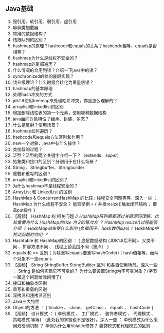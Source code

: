 ## Java基础

1. 强引用、软引用、弱引用、虚引用
2. 聊聊类加载器
3. 常用的数据结构？
4. 栈跟队列的区别？
5. hashmap的原理？hashcode和equals的关系？hashcode相等，equals是否相等？
6. hashmap为什么是线程不安全的？
7. hashmap的尾部遍历？
8. 什么情况的会用到锁？介绍一下java中的锁？
9. synchronized的锁的底层实现？
10. 锁升级理论？什么时候会转化为重量级锁？
11. hashmap的基本原理
12. 处理hash冲突的方式
13. jdk1.8使用treemap来处理哈希冲突，你是怎么理解的？
14. arraylist和linkedlist的区别
15. 增加删除线性表的第一个元素，使用哪种数据结构
16. java面向对象特性？继承、封装、多态？
17. 什么是反射？使用场景？
18. hashmap如何遍历？
19. hashcode和equals方法区别和作用？
20. new一个对象，java中有什么操作？
21. 类加载的过程？
22. 泛型？泛型的两个关键字介绍一下？（extends、*super*）
23. 抽象类和接口的区别？分别用于在什么场景？
24. String 、Stringbuffer、Stringbuilder
25. 重载和重写的区别？
26. arraylist和linkedlist的区别？
27. 为什么hashmap不是线程安全的？
28. ArrayList 和 LinkedList 的区别 
29. HashMap & ConcurrentHashMap 的比较 : 线程安全问题等等。深入一些 ： HashMap 为什么线程不安全？ 能否举例 = { 并发resize()触发闭环结构 ，覆盖put操作 }
30. 【高频】 HashMap 的 相关问题  *// HashMap系列需要通过关键源码理解，比较重要为什么 HashMap的size 为 2的幂次方 ？  HashMap resize()过程能否介绍 ？ HashMap效率受什么影响 (负载因子、hash数组size)？ HashMap中扰动函数的作用 ？* 
31. Hashtable 和 HashMap的区别 ： { 底层数据结构 (JDK1.8后不同)、父类不同 、扩容方法不同 、 线程上锁范围不同（重点） } 
32. equals 和 == 区别；为啥重写equals要重写hashCode()；hash值相等，而两个对象不一定equals 
33. 【高频】 String StringBuffer StringBuilder 区别 和各自使用场景。深入一些 ： String 是如何实现它不可变的？ 为什么要设置String为不可变对象 ?  (字节一面这个问题给我问懵了) 
34. 接口和抽象类区别 
35. 重写和重载的区别 
36. 深拷贝和浅拷贝区别 
37. Java三大特性 
38. Object的方法 ： { finalize 、 clone、 getClass 、 equals 、 hashCode } 
39. 【高频】 设计模式  ： { 单例模式 、 工厂模式 、 装饰者模式 、 代理模式 、 策略模式 等等} （此处我的掌握也不是很好）。深入一些 ： 单例模式为什么采用双检测机制 ？ 单例为什么用Volatile修饰？ 装饰模式和代理模式的区别